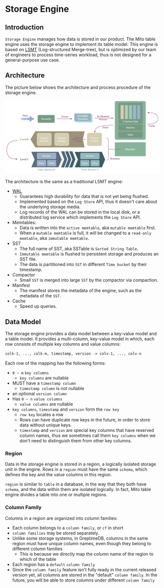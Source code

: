 # Storage Engine

## Introduction

`Storage Engine` manages how data is stored in our product. The Mito table engine uses the storage
engine to implement its table model. This engine is based on [LSMT][1] (Log-structured Merge-tree),
but is optimized by our team of engineers to process time-series workload, thus is not designed for
a general-purpose use case.

## Architecture

The picture below shows the architecture and process procedure of the storage engine.

![Architecture](../../../public/storage-engine-arch.png)

The architecture is the same as a traditional LSMT engine:

- [WAL][2]
  - Guarantees high durability for data that is not yet being flushed.
  - Implemented based on the `Log Store` API, thus it doesn't care about the underlying storage
    media.
  - Log records of the WAL can be stored in the local disk, or a distributed log service which
    implements the `Log Store` API.
- Memtables:
  - Data is written into the `active memtable`, aka `mutable memtable` first.
  - When a `mutable memtable` is full, it will be changed to a `read-only memtable`, aka `immutable memtable`.
- SST
  - The full name of SST, aka SSTable is `Sorted String Table`.
  - `Immutable memtable` is flushed to persistent storage and produces an SST file.
  - The data is partitioned into `SST` in different `Time bucket` by their timestamp.
- Compactor
  - Small `SST` is merged into large `SST` by the compactor via compaction.
- Manifest
  - The manifest stores the metadata of the engine, such as the metadata of the `SST`.
- Cache
  - Speed up queries.

[1]: https://en.wikipedia.org/wiki/Log-structured_merge-tree
[2]: https://en.wikipedia.org/wiki/Write-ahead_logging

## Data Model

The storage engine provides a data model between a key-value model and a table model. It provides a
multi-column, key-value model in which, each row consists of multiple key columns and value columns:

```txt
colk-1, ..., colk-m, timestamp, version -> colv-1, ..., colv-n
```

Each row of the mapping has the following forms:

- `0 ~ m` `key columns`
  - `key columns` are nullable
- MUST have a `timestamp column`
  - `timestamp column` is not nullable
- an optional `version column`
- Has `0 ~ n` `value columns`
  - `value columns` are nullable
- `key columns`, `timestamp` and `version` form the `row key`
  - `row key` locates a row
  - Rows can have duplicate row keys in the future, in order to store data without unique keys.
  - `timestamp` and `version` are special key columns that have reserved column names, thus we
    sometimes call them `key columns` when we don't need to distinguish them from other key columns.

### Region

Data in the storage engine is stored in a region, a logically isolated storage unit in the engine.
Rows in a `region` must have the same `schema`, which defines the key and the value columns in this
region.

`region` is similar to `table` in a database, in the way that they both have `schema`, and the data
within them are isolated logically. In fact, Mito table engine divides a table into one or multiple
regions.

### Column Family

Columns in a region are organized into column families:

- Each column belongs to a `column family`, or `cf` in short
- `column families` may be stored separately.
- Unlike some storage systems, in GreptimeDB, columns in the same region must have unique column
  names, even though they belong to different column families
  - This is because we directly map the column name of the region to which of the table
- Each region has a `default` `column family`
- Since the `column family` feature isn't fully ready in the current released version yet, all
  columns are stored in the "default" `column family`. In the future, you will be able to store
  columns under different `column family`
